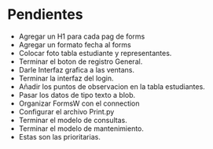 
# Pendientes
* Agregar un H1 para cada pag de forms
* Agregar un formato fecha al forms
* Colocar foto tabla estudiante y representantes.
* Terminar el boton de registro General.
* Darle Interfaz grafica a las ventans.
* Terminar la interfaz del login.
* Añadir los puntos de observacion en la tabla estudiantes.
* Pasar los datos de tipo texto a blob.
* Organizar FormsW con el connection
* Configurar el archivo Print.py 
* Terminar el modelo de consultas.
* Terminar el modelo de mantenimiento.
* Estas son las prioritarias.
